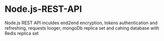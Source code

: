 # Node.js-REST-API
Node.js REST API inculdes end2end encryption, tokens authentication and refreshing, requests looger, mongoDb replica set and cahing database with Redis replica set
